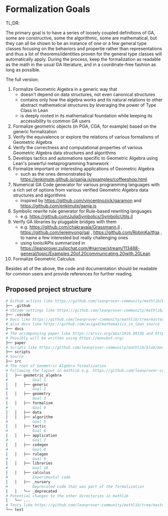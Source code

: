 Formalization Goals
===================

TL;DR:

The primary goal is to have a series of loosely coupled definitions of GA, some are constructive, some the algorithmic, some are mathematical, but they can all be shown to be an instance of one or a few general type classes focusing on the behaviors and propertie rather than representations and thus a lot of theorems/identities proven for the general type classes will automatically apply. During the process, keep the formalization as readable as the math in the usual GA literature, and in a coordinate-free fashion as long as possible.

The full version:

1. Formalize Geometric Algebra in a generic way that
    - doesn't depend on data structures, not even canonical structures
    - contains only how the algebra works and its natural relations to other abstract mathematical structures by leveraging the power of Type Class in Lean
    - is deeply rooted in its mathematical foundation while keeping its accessibility to common GA users
2. Formalize geometric objects (in PGA, CGA, for example) based on the generic formalization
3. Verify the equivalence or explore the relations of various formalisms of Geometric Algebra
4. Verify the correctness and computational properties of various Geometric Algebra data structures and algorithms
5. Develops tactics and automations specific to Geometric Algebra using Lean's powerful metaprogramming framework
6. Formalize important or interesting applications of Geometric Algebra
    - such as the ones demonstrated by https://enkimute.github.io/ganja.js/examples/coffeeshop.html
7. Numerical GA Code generator for various programming languages with a rich set of options from various verified Geometric Algebra data structures and algorithms
    - inspired by https://github.com/vincentnozick/garamon and https://github.com/enkimute/ganja.js
8. Symbolic rewrite rule generator for Rule-based rewriting languages
    - e.g. https://github.com/JuliaSymbolics/SymbolicUtils.jl
9. Verify GA libraries by pluggable bridges with them
    - e.g. https://github.com/chakravala/Grassmann.jl , https://github.com/jeremyong/gal , https://github.com/RobinKa/tfga , to name a few interested but really challenging ones
    - using tools/APIs summarized in https://leanprover.zulipchat.com/#narrow/stream/113488-general/topic/Examples.20of.20communicating.20with.20Lean
10. Formalize Geometric Calculus

Besides all of the above, the code and documentation should be readable for common users and provide references for further reading.

Proposed project structure
--------------------------

```bash
# Github actions like https://github.com/leanprover-community/mathlib/blob/master/.github/workflows/build.yml
├── .github
# VSCode settings like https://github.com/leanprover-community/mathlib/blob/master/.vscode/settings.json
├── .vscode
# Docs like https://github.com/leanprover-community/mathlib/tree/master/docs using https://github.com/leanprover-community/doc-gen and possibly https://github.com/leanprover-community/format_lean and https://github.com/leanprover-community/lean-client-python
# also docs like https://github.com/avigad/mathematics_in_lean_source
├── docs
# The accompanying paper like https://arxiv.org/abs/1910.09336 and https://arxiv.org/abs/1910.12320
# Possibly will be written using https://manubot.org/
├── paper
# Scripts like https://github.com/leanprover-community/mathlib/blob/master/scripts/deploy_docs.sh
├── scripts
# Source
├── src
# The root of Geometric Algebra formalization
# Following the layout in mathlib e.g. https://github.com/leanprover-community/mathlib/tree/master/src/linear_algebra
│   ├── geometric_algebra
#           Goal 1
│   │   ├── generic
#           Goal 2
│   │   ├── geometry
#           Goal 3
│   │   ├── formalism
#           Goal 4
│   │   ├── data
│   │   ├── algorithm
#           Goal 5
│   │   ├── tactic
#           Goal 6
│   │   ├── application
#           Goal 7
│   │   ├── codegen
#           Goal 8
│   │   ├── rulegen
#           Goal 9
│   │   ├── libraries
#           Goal 10
│   │   ├── calculus
#           Experimental code
│   │   ├── _nursery
#           Deprecated code that was part of the formalization
│   │   └── _deprecated
# Potential changes to the other directories in mathlib
│   └── ...
# Tests like https://github.com/leanprover-community/mathlib/tree/master/test
└── test
```
